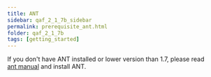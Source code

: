```yaml
---
title: ANT
sidebar: qaf_2_1_7b_sidebar
permalink: prerequisite_ant.html
folder: qaf_2_1_7b
tags: [getting_started]
---
```


If you don't have ANT installed or lower version than 1.7, please read 	
[ant manual](http://ant.apache.org/manual/) and install ANT.

